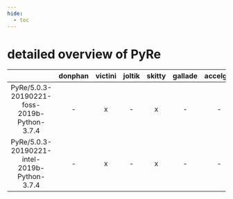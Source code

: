 ```yaml
---
hide:
  - toc
---
```


detailed overview of PyRe
=========================

| |donphan|victini|joltik|skitty|gallade|accelgor|swalot|doduo|
| :---: | :---: | :---: | :---: | :---: | :---: | :---: | :---: | :---: |
|PyRe/5.0.3-20190221-foss-2019b-Python-3.7.4|-|x|-|x|-|-|-|x|
|PyRe/5.0.3-20190221-intel-2019b-Python-3.7.4|-|x|-|x|-|-|-|x|
